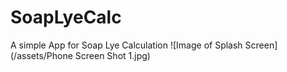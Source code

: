 # SoapLyeCalc
A simple App for Soap Lye Calculation
![Image of Splash Screen](/assets/Phone Screen Shot 1.jpg)
